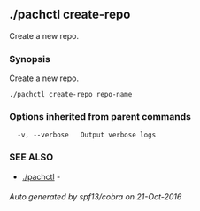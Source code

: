 ## ./pachctl create-repo

Create a new repo.

### Synopsis


Create a new repo.

```
./pachctl create-repo repo-name
```

### Options inherited from parent commands

```
  -v, --verbose   Output verbose logs
```

### SEE ALSO
* [./pachctl](./pachctl.md)	 - 

###### Auto generated by spf13/cobra on 21-Oct-2016
